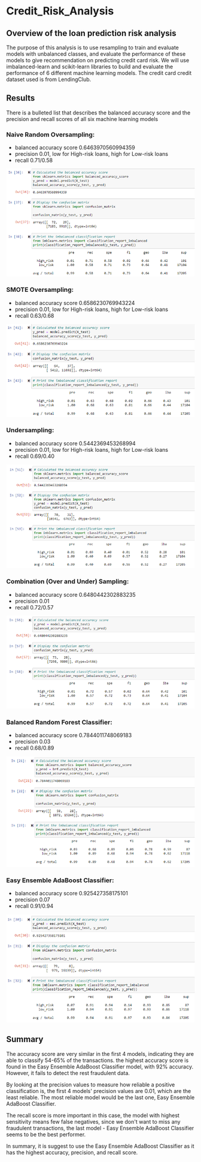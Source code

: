 # Credit_Risk_Analysis
## Overview of the loan prediction risk analysis

The purpose of this analysis is to use resampling to train and evaluate models with unbalanced classes, and evaluate the performance of these models to give recommendation on predicting credit card risk. We will use imbalanced-learn and scikit-learn libraries to build and evaluate the performance of 6 different machine learning models. The credit card credit dataset used is from LendingClub.

## Results
There is a bulleted list that describes the balanced accuracy score and the precision and recall scores of all six machine learning models 
### Naive Random Oversampling: 
- balanced accuracy score 0.6463970560994359
- precision 0.01, low for High-risk loans, high for Low-risk loans
- recall 0.71/0.58

![img1](https://github.com/siqiou/Credit_Risk_Analysis/blob/6616e8d81f4e9ce277683b0148be4442c1021bf3/images/Naive%20Random%20Oversampling.png)
### SMOTE Oversampling: 
- balanced accuracy score 0.6586230769943224
- precision 0.01, low for High-risk loans, high for Low-risk loans
- recall 0.63/0.68

![img2](https://github.com/siqiou/Credit_Risk_Analysis/blob/6616e8d81f4e9ce277683b0148be4442c1021bf3/images/SMOTE%20Oversampling.png)
### Undersampling: 
- balanced accuracy score 0.5442369453268994 
- precision 0.01, low for High-risk loans, high for Low-risk loans
- recall 0.69/0.40

![img3](https://github.com/siqiou/Credit_Risk_Analysis/blob/6616e8d81f4e9ce277683b0148be4442c1021bf3/images/Undersampling.png)
### Combination (Over and Under) Sampling: 
- balanced accuracy score 0.6480442302883235
- precision 0.01
- recall 0.72/0.57

![img4](https://github.com/siqiou/Credit_Risk_Analysis/blob/6616e8d81f4e9ce277683b0148be4442c1021bf3/images/Comnbination%20Sampling.png)
### Balanced Random Forest Classifier: 
- balanced accuracy score 0.7844011748069183
- precision 0.03
- recall 0.68/0.89

![img5](https://github.com/siqiou/Credit_Risk_Analysis/blob/6616e8d81f4e9ce277683b0148be4442c1021bf3/images/Balanced.png)
### Easy Ensemble AdaBoost Classifier: 
- balanced accuracy score 0.925427358175101
- precision 0.07
- recall 0.91/0.94

![img6](https://github.com/siqiou/Credit_Risk_Analysis/blob/6616e8d81f4e9ce277683b0148be4442c1021bf3/images/EaseEnsember.png)


## Summary
The accuracy score are very similar in the first 4 models, indicating they are able to classify 54-65% of the transactions. the highest accuracy score is found in the Easy Ensemble AdaBoost Classifier model, with 92% accuracy. However, it fails to detect the rest fraudulent data.

By looking at the precision values to measure how reliable a positive classification is, the first 4 models' precision values are 0.01, which are the least reliable. The most reliable model would be the last one, Easy Ensemble AdaBoost Classifier.

The recall score is more important in this case, the model with highest sensitivity means few false negatives, since we don't want to miss any fraudulent transactions, the last model - Easy Ensemble AdaBoost Classifier seems to be the best performer.

In summary, it is suggest to use the Easy Ensemble AdaBoost Classifier as it has the highest accuracy, precision, and recall score.
